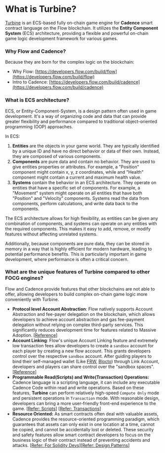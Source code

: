 # What is Turbine?

[Turbine](https://turbine.run) is an ECS-based fully on-chain game engine for **Cadence** smart contract language on the Flow blockchain. It utilizes the **Entity Component System** (ECS) architecture, providing a flexible and powerful on-chain game logic development framework for various games.

### Why Flow and Cadence?

Because they are born for the complex logic on the blockchain:

* Why Flow: [https://developers.flow.com/build/flow](https://developers.flow.com/build/flow)
* Intro to Cadence: [https://developers.flow.com/build/cadence](https://developers.flow.com/build/cadence)

### What is ECS architecture?

ECS, or Entity-Component-System, is a design pattern often used in game development. It's a way of organizing code and data that can provide greater flexibility and performance compared to traditional object-oriented programming (OOP) approaches.&#x20;

In ECS:

1. **Entities** are the objects in your game world. They are typically identified by a unique ID and have no direct behavior or data of their own. Instead, they are composed of various components.
2. **Components** are pure data and contain no behavior. They are used to give entities properties or attributes. For example, a "Position" component might contain x, y, z coordinates, while and  "Health" component might contain a current and maximum health value.
3. **Systems** contain the behavior in an ECS architecture. They operate on entities that have a specific set of components. For example, a "Movement" system might operate on all entities that have both "Position" and "Velocity" components. Systems read the data from components, perform calculations, and write data back to the components.

The ECS architecture allows for high flexibility, as entities can be given any combination of components, and systems can operate on any entities with the required components. This makes it easy to add, remove, or modify features without affecting unrelated systems.

Additionally, because components are pure data, they can be stored in memory in a way that is highly efficient for modern hardware, leading to potential performance benefits. This is particularly important in game development, where performance is often a critical concern.

### What are the unique features of Turbine compared to other FOCG engines?

Flow and Cadence provide features that other blockchains are not able to offer, allowing developers to build complex on-chain game logic more conveniently with Turbine.

* **Protocol level Account Abstraction**: Flow natively supports Account Abstraction and fee-payer delegation on the blockchain, which allows developers to achieve account abstraction and gas fee-payment delegation without relying on complex third-party services. This significantly reduces development time for features related to Massive Adoption. \[[Reference](https://developers.flow.com/build/advanced-concepts/account-abstraction)]
* **Account Linking**: Flow's unique Account Linking feature and extremely low transaction fees allow developers to create a `sandbox` account for each player by creating a new flow account. This grants developers control over the respective `sandbox` account. After guiding players to bind their self-managed wallet (Like [FRW](https://frw.gitbook.io/doc/download/download), [Blocto](https://blocto.io/)) through Link Account, developers and players can share control over the "sandbox spaces". \[[Reference](https://developers.flow.com/build/advanced-concepts/account-linking)]
* **Programmable Read(Scripts) and Write(Transaction) Operations:** Cadence language is a scripting language, it can include any executable Cadence Code within read and write operations. Based on these features, **Turbine** can perform relatively high-speed `Compute Only` mode and persistent operations in `Transaction` mode. With reasonable design, developers can bring a more user-friendly front-end experience to the game.  \[[Refer: Scripts](https://developers.flow.com/build/basics/scripts)] \[[Refer: Transactions](https://developers.flow.com/build/basics/transactions)]
* **Resource Oriented:** As smart contracts often deal with valuable assets, Cadence provides the resource-oriented programming paradigm, which guarantees that assets can only exist in one location at a time, cannot be copied, and cannot be accidentally lost or deleted. These security and safety features allow smart contract developers to focus on the business logic of their contract instead of preventing accidents and attacks. \[[Refer: For Solidity Devs](https://developers.flow.com/cadence/solidity-to-cadence)]\[[Refer: Design Patterns](https://developers.flow.com/cadence/design-patterns)]

